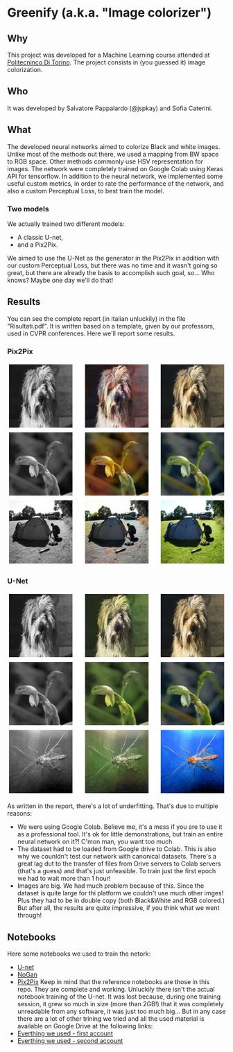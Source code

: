 # Greenify (a.k.a. "Image colorizer")

## Why
This project was developed for a Machine Learning course attended at [Politecninco Di Torino](http://www.polito.it). The project consists in (you guessed it) image colorization.

## Who
It was developed by Salvatore Pappalardo (@jspkay) and Sofia Caterini.

## What
The developed neural networks aimed to colorize Black and white images. Unlike most of the methods out there, we used a mapping from BW space to RGB space. Other methods commonly use HSV representation for images. The network were completely trained on Google Colab using Keras API for tensorflow. In addition to the neural network, we implemented some useful custom metrics, in order to rate the performance of the network, and also a custom Perceptual Loss, to best train the model.
### Two models
We actually trained two different models:
- A classic U-net,
- and a Pix2Pix.

We aimed to use the U-Net as the generator in the Pix2Pix in addition with our custom Perceptual Loss, but there was no time and it wasn't going so great, but there are already the basis to accomplish such goal, so... Who knows? Maybe one day we'll do that!

## Results
You can see the complete report (in italian unluckily) in the file "Risultati.pdf". It is written based on a template, given by our professors, used in CVPR conferences.
Here we'll report some results.
### Pix2Pix
![Dog](https://github.com/jspkay/Greenify/blob/main/Risultati%20Pix2Pix/1.png "Dog example")
![Plant](https://github.com/jspkay/Greenify/blob/main/Risultati%20Pix2Pix/2.png "Plant example")
![Tenda](https://github.com/jspkay/Greenify/blob/main/Risultati%20Pix2Pix/10.png "camping tend example")
### U-Net
![Dog](https://github.com/jspkay/Greenify/blob/main/Risultati%20U-Net/1.png "Dog example")
![Plant](https://github.com/jspkay/Greenify/blob/main/Risultati%20U-Net/2.png "Plant example")
![Tenda](https://github.com/jspkay/Greenify/blob/main/Risultati%20U-Net/10.png "camping tend example")

As written in the report, there's a lot of underfitting. That's due to multiple reasons:
- We were using Google Colab. Believe me, it's a mess if you are to use it as a professional tool. It's ok for little demonstrations, but train an entire neural network on it?! C'mon man, you want too much.
- The dataset had to be loaded from Google drive to Colab. This is also why we counldn't test our network with canonical datasets. There's a great lag dut to the transfer of files from Drive servers to Colab servers (that's a guess) and that's just unfeasible. To train just the first epoch we had to wait more than 1 hour!
- Images are big. We had much problem because of this. Since the dataset is quite large for thi platform we couldn't use much other imges! Plus they had to be in double copy (both Black&White and RGB colored.)
But after all, the results are quite impressive, if you think what we went through!

## Notebooks
Here some notebooks we used to train the netork:
- [U-net](https://colab.research.google.com/drive/1Oc13XBfAiW94X6ecEijdqkfVESdxNKTE?usp=sharing)
- [NoGan](https://colab.research.google.com/drive/177jTPdPgVU0cUOj-jn4bnxhtZpAyCctM?usp=sharing)
- [Pix2Pix](https://drive.google.com/file/d/1tvIKepWVUoh1mVL8Bwy-7LLkPMxKAgeD/view?usp=sharing)
Keep in mind that the reference notebooks are those in this repo. They are complete and working. Unluckily there isn't the actual notebook training of the U-net. It was lost because, during one training session, it grew so much in size (more than 2GB!) that it was completely unreadable from any software, it was just too much big... But in any case there are a lot of other trining we tried and all the used material is available on Google Drive at the following links:
- [Everthing we used - first account](https://drive.google.com/drive/folders/1o3Ql0-DUIy90nSV8Qgca9lZrbYpJw_yv?usp=sharing)
- [Everthing we used - second account](https://drive.google.com/drive/folders/1zYaWNVpt8_hKogIkX9GN-KjBmQaorkj1?usp=sharing)
